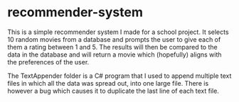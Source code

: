 # recommender-system
This is a simple recommender system I made for a school project.
It selects 10 random movies from a database and prompts the user to give each of them a rating between 1 and 5.
The results will then be compared to the data in the database and will return a movie which (hopefully) aligns with the preferences of the user.

The TextAppender folder is a C# program that I used to append multiple text files in which all the data was spread out, into one large file. There is however a bug which causes it to duplicate the last line of each text file.
